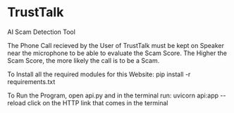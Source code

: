 # TrustTalk
AI Scam Detection Tool


The Phone Call recieved by the User of TrustTalk must be kept on Speaker near the microphone to be able to evaluate the Scam Score. The Higher the Scam Score, the more likely the call is to be a Scam.

To Install all the required modules for this Website:
pip install -r requirements.txt

To Run the Program, open api.py and in the terminal run:
uvicorn api:app --reload
click on the HTTP link that comes in the terminal
